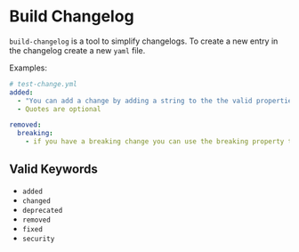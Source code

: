 # Build Changelog

`build-changelog` is a tool to simplify changelogs. To create a new entry in the
changelog create a new `yaml` file.

Examples:

```yaml
# test-change.yml
added:
  - "You can add a change by adding a string to the the valid properties."
  - Quotes are optional

removed:
  breaking:
    - if you have a breaking change you can use the breaking property to have the prefix.
```

## Valid Keywords

- `added`
- `changed`
- `deprecated`
- `removed`
- `fixed`
- `security`
